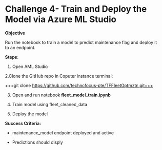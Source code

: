 # Challenge 4- Train and Deploy the Model via Azure ML Studio

**Objective**

Run the notebook to train a model to predict maintenance flag and deploy
it to an endpoint.

**Steps:**

1.  Open AML Studio

2.Clone the GitHub repo in Coputer instance terminal:

+++git clone https://github.com/technofocus-pte/TFFleetOptmztn.git+++

3.  Open and run notebook **fleet_model_train.ipynb**

4.  Train model using fleet_cleaned_data

5.  Deploy the model

**Success Criteria:**

- maintenance_model endpoint deployed and active

- Predictions should disply


